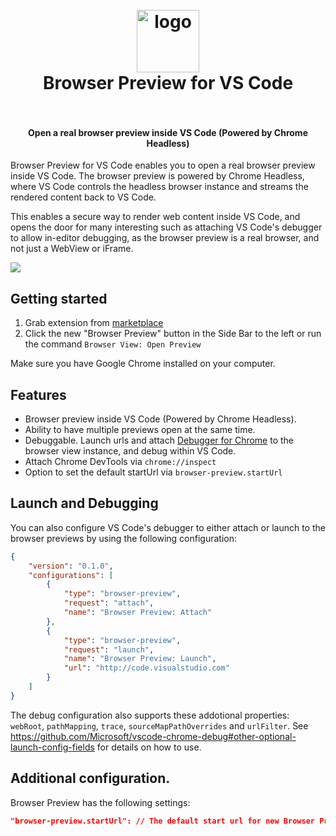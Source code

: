 <h1 align="center">
  <br>
    <img src="https://github.com/auchenberg/vscode-browser-preview/blob/master/resources/icon_128.png?raw=true" alt="logo" width="100">
  <br>
  Browser Preview for VS Code
  <br>
  <br>
</h1>

<h4 align="center">Open a real browser preview inside VS Code (Powered by Chrome Headless)</h4>

Browser Preview for VS Code enables you to open a real browser preview inside VS Code. The browser preview is powered by Chrome Headless, where VS Code controls the headless browser instance and streams the rendered content back to VS Code. 

This enables a secure way to render web content inside VS Code, and opens the door for many interesting such as attaching VS Code's debugger to allow in-editor debugging, as the browser preview is a real browser, and not just a WebView or iFrame.

![](resources/demo.gif)

## Getting started

1. Grab extension from [marketplace](https://marketplace.visualstudio.com/items?itemName=auchenberg.vscode-browser-preview)
2. Click the new "Browser Preview" button in the Side Bar to the left or run the command `Browser View: Open Preview`

Make sure you have Google Chrome installed on your computer.

## Features
- Browser preview inside VS Code (Powered by Chrome Headless).
- Ability to have multiple previews open at the same time.
- Debuggable. Launch urls and attach [Debugger for Chrome](https://marketplace.visualstudio.com/items?itemName=msjsdiag.debugger-for-chrome) to the browser view instance, and debug within VS Code.
- Attach Chrome DevTools via `chrome://inspect`
- Option to set the default startUrl via `browser-preview.startUrl`

## Launch and Debugging

You can also configure VS Code's debugger to either attach or launch to the browser previews by using the following configuration:

```json
{
    "version": "0.1.0",
    "configurations": [
        {
            "type": "browser-preview",
            "request": "attach",
            "name": "Browser Preview: Attach"
        },    
        {
            "type": "browser-preview",
            "request": "launch",
            "name": "Browser Preview: Launch",
            "url": "http://code.visualstudio.com"
        }
    ]
}
```

The debug configuration also supports these addotional properties: `webRoot`, `pathMapping`, `trace`, `sourceMapPathOverrides` and `urlFilter`. See https://github.com/Microsoft/vscode-chrome-debug#other-optional-launch-config-fields for details on how to use.

## Additional configuration.

Browser Preview has the following settings:

```json
"browser-preview.startUrl": // The default start url for new Browser Preview instances
```
